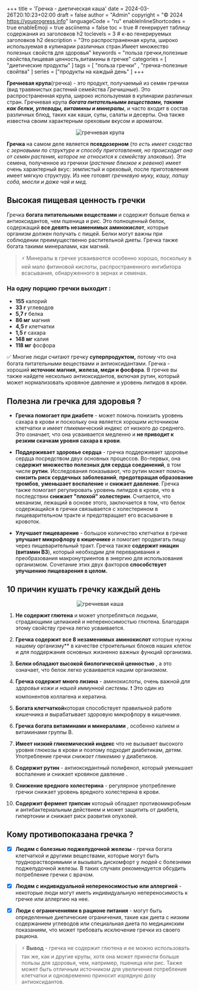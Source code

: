 +++
title = 'Гречка - диетическая каша'
date = 2024-03-26T20:10:23+02:00
draft = false
author = "Admin"
copyright = "© 2024 https://youprogress.info"
languageCode = "ru"
enableInlineShortcodes = true
enableEmoji = true
asciinema = false
toc = true # генерирует таблицу содержания из заголовков h2
toclevels = 3 # к-во генерируемых заголовков h2
description = "Это распространенная крупа, широко используемая в кулинарии различных стран.Имеет множество полезных свойств для здоровья"
keywords = "польза гречки,полезные свойства,пищевая ценность,витамины в гречке"
categories = [ "диетические продукты" ]
tags = [ "польза гречки" , "гречка-полезные свойтва" ]
series = ["продукты на каждый день" ]
+++

 **Гречневая крупа**(гречка) - это продукт, получаемый из семян гречихи (вид травянистых растений семейства *Гречишные*). Это распространенная крупа, широко используемая в кулинарии различных стран. Гречневая крупа ***богата питательными веществами, такими как белки, углеводы, витамины и минералы***, и часто входит в состав различных блюд, таких как каши, супы, салаты и десерты. Она также известна своим характерным ореховым вкусом и ароматом.

 <center>

![гречневая крупа](/food/гречка/гречка-1.jpg)

</center>

 **Гречка** на самом деле является **псевдозерном** (*то есть имеет сходства с зерновыми по структуре и способу приготовления, но происходит она от семян растения, которое не относится к семейству злаковых*). Эти семена, полученное из гречихи (*растение близкое к ревеню*) имеет очень характерный вкус: землистый и ореховый, после приготовления имеет мягкую структуру. Из нее готовят *гречневую муку, кашу, лапшу соба, мюсли и даже чай и мед.*

## Высокая пищевая ценность гречки

Гречка **богата питательными веществами** и содержит больше белка и антиоксидантов, чем пшеница и рис. Это полноценный белок, содержащий **все девять незаменимых аминокислот**, которые организм должен получать с пищей. Белки могут важны при соблюдении преимущественно растительной диеты. Гречка также богата такими минералами, как магний. 

> ⚡ Минералы в гречке усваиваются особенно хорошо, поскольку в ней мало
> фитиновой кислоты, распространенного ингибитора всасывания,
> обнаруженного в зернах и семенах.

### На одну порцию гречки выходит :

-   **155** калорий
-   **33 г** углеводов
-   **5,7 г** белка
-   **86 мг** магния
-   **4,5 г** клетчатки
-   **1,5 г** сахара
-   **148 мг** калия
-   **118 мг** фосфора

✅ Многие люди считают гречку **суперпродуктом,** потому что она богата питательными веществами и антиоксидантами. Гречка - хороший **источник магния, железа, меди и фосфора**. В гречке вы также найдете несколько антиоксидантов, включая рутин, который может нормализовать кровяное давление и уровень липидов в крови. 

## Полезна ли гречка для здоровья ?

-  **Гречка помогает при диабете** - может помочь понизить уровень сахара в крови и поскольку она является хорошим источником клетчатки и имеет гликемический индекс от низкого до среднего. Это означает, что она усваивается медленно и **не приводит к резким скачкам уровня сахара в крови**.

-  **Поддерживает здоровье сердца** - гречка поддерживает здоровье сердца посредством двух основных процессов. Во-первых, она с**одержит множество полезных для сердца соединений**, в том числе **рутин**. Исследования показывают, что рутин может помочь **снизить риск сердечных заболеваний**, **предотвращая образование тромбов**, **уменьшает воспаление** и **снижает давление**. Гречка также помогает регулировать уровень липидов в крови, что в последствии **снижает "плохой" холестерин**. Считается, что механизм, лежащий в основе этого, заключается в том, что белок содержащийся в гречки связывается с холестерином в пищеварительном тракте и предотвращает его всасывание в кровоток.
- **Улучшает пищеварение** - большое количество клетчатки в гречке **улучшает микрофлору в кишечнике** и помогает продвигать пищу через пищеварительный тракт. Гречка также **содержит ниацин (витамин B3**), который необходим для переваривания и преобразования макронутриентов в энергию для использования организмом. Сочетание этих двух факторов **способствует улучшению пищеварения в целом.**


## 10 причин кушать гречку каждый день

<center>

![гречневая каша](/food/гречка/гречка-2.png)

</center>

1.  **Не содержит глютена** и может употребляться людьми, страдающими целиакией и непереносимостью глютена. Благодаря этому свойству гречка легко усваивается.

2. **Гречка содержит все 8 незаменимых аминокислот** которые нужны нашему организму** в качестве строительных блоков наших клеток и для поддержания основных жизненно важных функций организма.

3. **Белки обладают высокой биологической ценностью** , а это означает, что белок легко усваивается нашим организмом.

4. **Гречка содержит много лизина** - аминокислоты, очень важной *для здоровья кожи и нашей иммунной системы*. ❗ Это один из компонентов коллагена и кератина.

5. **Богата клетчаткой**которая способствует правильной работе кишечника и вырабатывает здоровую микрофлору в кишечнике.

6. **Гречка богата витаминами и минералами** , особенно калием и витаминами группы В.

7. **Имеет низкий гликемический индекс** что не вызывает высокого уровня глюкозы в крови и поэтому подходит диабетикам, детям. Употребление гречки *снижает гликемию* у диабетиков.

8. **Содержит рутин** - антиоксидантный полифенол, который уменьшает воспаление и снижает кровяное давление .

9. **Снижение вредного холестерина** - регулярное употребление гречки снижает уровень вредного холестерина в крови.

10. **Содержит фермент *трипсин*** который обладает противомикробным и антибактериальным действием и может защитить от диабета, гипертонии и снижает риск развития опухолей.

## Кому противопоказана гречка ?

- [x]  **Людям с болезнью поджелудочной железы** - гречка богата клетчаткой и другими веществами, которые могут быть труднорастворимыми и вызывать дискомфорт у людей с болезнями поджелудочной железы. В таких случаях рекомендуется обсудить потребление гречки с врачом.
    
- [x] **Людям с индивидуальной непереносимостью или аллергией** - некоторые люди могут иметь индивидуальную непереносимость к гречке или аллергию на нее.
    
- [x] **Люди с ограничениями в рационе питания** - могут быть определенные диетические ограничения, такие как диета с низким содержанием углеводов или специальная диета по медицинским показаниям, что может требовать исключение гречки из своего рациона. 

> ⚡ **Вывод** - гречка не содержит глютена и ее можно использовать так
> же, как и другие крупы, хотя она может принести больше пользы для
> здоровья, чем, например, пшеница или рис. Также может быть отличным
> источником для увеличения потребления клетчатки и одновременно
> приносит изрядную дозу антиоксидантов.
